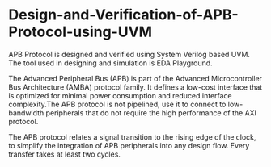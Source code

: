 # Design-and-Verification-of-APB-Protocol-using-UVM
APB Protocol is designed and verified using System Verilog based UVM. The tool used in designing and simulation is EDA Playground.

The Advanced Peripheral Bus (APB) is part of the Advanced Microcontroller Bus Architecture (AMBA) protocol family. It defines a low-cost interface that is optimized for minimal power consumption and reduced interface complexity.The APB protocol is not pipelined, use it to connect to low-bandwidth peripherals that do not require the high performance of the AXI protocol.

The APB protocol relates a signal transition to the rising edge of the clock, to simplify the integration of APB peripherals into any design flow. Every transfer takes 
at least two cycles.
